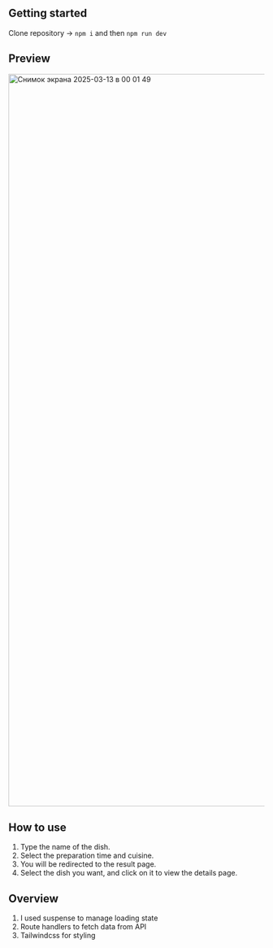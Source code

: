 ## Getting started

Clone repository -> ```npm i``` and then ```npm run dev```

## Preview
<img width="1440" alt="Снимок экрана 2025-03-13 в 00 01 49" src="https://github.com/user-attachments/assets/b49e7439-67ae-4154-867b-137e4176f9cc" />

## How to use
1. Type the name of the dish.
2. Select the preparation time and cuisine.
3. You will be redirected to the result page.
4. Select the dish you want, and click on it to view the details page.

## Overview
1. I used suspense to manage loading state
2. Route handlers to fetch data from API
3. Tailwindcss for styling
